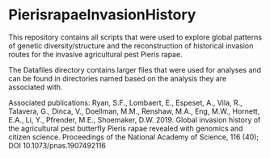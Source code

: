 # PierisrapaeInvasionHistory

This repository contains all scripts that were used to explore global patterns of genetic diversity/structure and the reconstruction of historical invasion routes for the invasive agricultural pest Pieris rapae. 

The Datafiles directory contains larger files that were used for analyses and can be found in directories named based on the analysis they are associated with. 

Associated publications:
Ryan, S.F., Lombaert, E., Espeset, A., Vila, R., Talavera, G., Dinca, V., Doellman, M.M., Renshaw, M.A., Eng, M.W., Hornett, E.A., Li, Y., Pfrender, M.E., Shoemaker, D.W. 2019. Global invasion history of the agricultural pest butterfly Pieris rapae revealed with genomics and citizen science. Proceedings of the National Academy of Science, 116 (40); DOI 10.1073/pnas.1907492116
